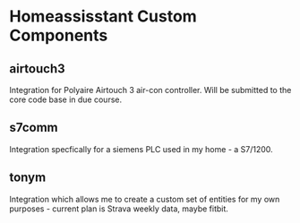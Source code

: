 # Homeassisstant Custom Components
## airtouch3
Integration for Polyaire Airtouch 3 air-con controller. Will be submitted to the core code base in due course.
## s7comm
Integration specfically for a siemens PLC used in my home - a S7/1200.
## tonym
Integration which allows me to create a custom set of entities for my own purposes - current plan is Strava weekly data, maybe fitbit.
